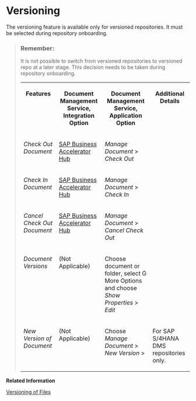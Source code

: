 <!-- loio15d7cd92c7c24e84be5ec0229ecbcbfc -->

<link rel="stylesheet" type="text/css" href="../../css/sap-icons.css"/>

# Versioning

The versioning feature is available only for versioned repositories. It must be selected during repository onboarding.

> ### Remember:  
> It is not possible to switch from versioned repositories to versioned repo at a later stage. This decision needs to be taken during repository onboarding.
> 
> 
> <table>
> <tr>
> <th valign="top">
> 
> Features
> 
> </th>
> <th valign="top">
> 
> Document Management Service, Integration Option
> 
> </th>
> <th valign="top">
> 
> Document Management Service, Application Option
> 
> </th>
> <th valign="top">
> 
> Additional Details
> 
> </th>
> </tr>
> <tr>
> <td valign="top">
> 
> *Check Out Document*
> 
> </td>
> <td valign="top">
> 
> [SAP Business Accelerator Hub](https://api.sap.com/api/CheckOutDocumentApi/overview)
> 
> </td>
> <td valign="top">
> 
> *Manage Document* \> *Check Out*
> 
> </td>
> <td valign="top">
> 
>  
> 
> </td>
> </tr>
> <tr>
> <td valign="top">
> 
> *Check In Document*
> 
> </td>
> <td valign="top">
> 
> [SAP Business Accelerator Hub](https://api.sap.com/api/CheckInDocumentApi/overview)
> 
> </td>
> <td valign="top">
> 
> *Manage Document* \> *Check In*
> 
> </td>
> <td valign="top">
> 
>  
> 
> </td>
> </tr>
> <tr>
> <td valign="top">
> 
> *Cancel Check Out Document*
> 
> </td>
> <td valign="top">
> 
> [SAP Business Accelerator Hub](https://api.sap.com/api/CancelCheckOutDocumentApi/overview)
> 
> </td>
> <td valign="top">
> 
> *Manage Document* \> *Cancel Check Out* 
> 
> </td>
> <td valign="top">
> 
>  
> 
> </td>
> </tr>
> <tr>
> <td valign="top">
> 
> *Document Versions*
> 
> </td>
> <td valign="top">
> 
> \(Not Applicable\)
> 
> </td>
> <td valign="top">
> 
> Choose document or folder, select <span class="SAP-icons-V5"></span> More Options and choose *Show Properties* \> *Edit*
> 
> </td>
> <td valign="top">
> 
>  
> 
> </td>
> </tr>
> <tr>
> <td valign="top">
> 
> *New Version of Document*
> 
> </td>
> <td valign="top">
> 
> \(Not Applicable\)
> 
> </td>
> <td valign="top">
> 
> Choose *Manage Document* \> *New Version* \>
> 
> </td>
> <td valign="top">
> 
> For SAP S/4HANA DMS repositories only.
> 
> </td>
> </tr>
> </table>

**Related Information**  


[Versioning of Files](../../integration-option-guide/versioning-of-files-0c7f327.md "For repositories that support versioning, Document Management Service enables you to create new versions of a file, access the previous versions.")

